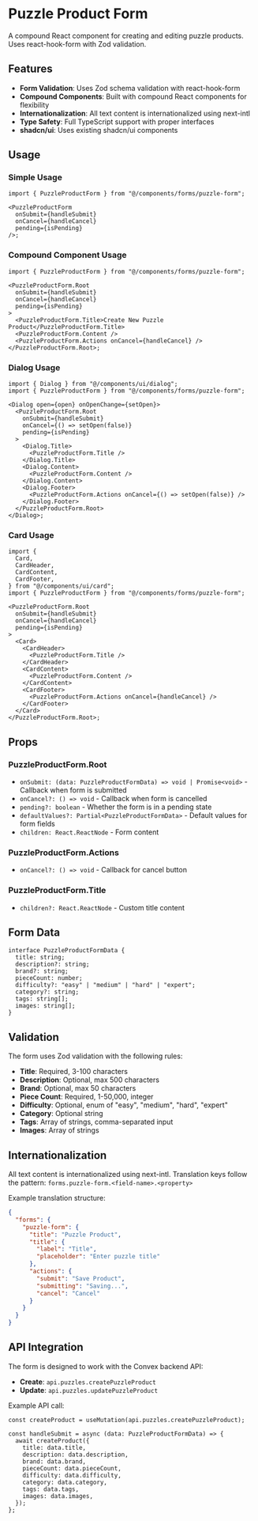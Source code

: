 # Puzzle Product Form

A compound React component for creating and editing puzzle products. Uses react-hook-form with Zod validation.

## Features

- **Form Validation**: Uses Zod schema validation with react-hook-form
- **Compound Components**: Built with compound React components for flexibility
- **Internationalization**: All text content is internationalized using next-intl
- **Type Safety**: Full TypeScript support with proper interfaces
- **shadcn/ui**: Uses existing shadcn/ui components

## Usage

### Simple Usage

```tsx
import { PuzzleProductForm } from "@/components/forms/puzzle-form";

<PuzzleProductForm
  onSubmit={handleSubmit}
  onCancel={handleCancel}
  pending={isPending}
/>;
```

### Compound Component Usage

```tsx
import { PuzzleProductForm } from "@/components/forms/puzzle-form";

<PuzzleProductForm.Root
  onSubmit={handleSubmit}
  onCancel={handleCancel}
  pending={isPending}
>
  <PuzzleProductForm.Title>Create New Puzzle Product</PuzzleProductForm.Title>
  <PuzzleProductForm.Content />
  <PuzzleProductForm.Actions onCancel={handleCancel} />
</PuzzleProductForm.Root>;
```

### Dialog Usage

```tsx
import { Dialog } from "@/components/ui/dialog";
import { PuzzleProductForm } from "@/components/forms/puzzle-form";

<Dialog open={open} onOpenChange={setOpen}>
  <PuzzleProductForm.Root
    onSubmit={handleSubmit}
    onCancel={() => setOpen(false)}
    pending={isPending}
  >
    <Dialog.Title>
      <PuzzleProductForm.Title />
    </Dialog.Title>
    <Dialog.Content>
      <PuzzleProductForm.Content />
    </Dialog.Content>
    <Dialog.Footer>
      <PuzzleProductForm.Actions onCancel={() => setOpen(false)} />
    </Dialog.Footer>
  </PuzzleProductForm.Root>
</Dialog>;
```

### Card Usage

```tsx
import {
  Card,
  CardHeader,
  CardContent,
  CardFooter,
} from "@/components/ui/card";
import { PuzzleProductForm } from "@/components/forms/puzzle-form";

<PuzzleProductForm.Root
  onSubmit={handleSubmit}
  onCancel={handleCancel}
  pending={isPending}
>
  <Card>
    <CardHeader>
      <PuzzleProductForm.Title />
    </CardHeader>
    <CardContent>
      <PuzzleProductForm.Content />
    </CardContent>
    <CardFooter>
      <PuzzleProductForm.Actions onCancel={handleCancel} />
    </CardFooter>
  </Card>
</PuzzleProductForm.Root>;
```

## Props

### PuzzleProductForm.Root

- `onSubmit: (data: PuzzleProductFormData) => void | Promise<void>` - Callback when form is submitted
- `onCancel?: () => void` - Callback when form is cancelled
- `pending?: boolean` - Whether the form is in a pending state
- `defaultValues?: Partial<PuzzleProductFormData>` - Default values for form fields
- `children: React.ReactNode` - Form content

### PuzzleProductForm.Actions

- `onCancel?: () => void` - Callback for cancel button

### PuzzleProductForm.Title

- `children?: React.ReactNode` - Custom title content

## Form Data

```tsx
interface PuzzleProductFormData {
  title: string;
  description?: string;
  brand?: string;
  pieceCount: number;
  difficulty?: "easy" | "medium" | "hard" | "expert";
  category?: string;
  tags: string[];
  images: string[];
}
```

## Validation

The form uses Zod validation with the following rules:

- **Title**: Required, 3-100 characters
- **Description**: Optional, max 500 characters
- **Brand**: Optional, max 50 characters
- **Piece Count**: Required, 1-50,000, integer
- **Difficulty**: Optional, enum of "easy", "medium", "hard", "expert"
- **Category**: Optional string
- **Tags**: Array of strings, comma-separated input
- **Images**: Array of strings

## Internationalization

All text content is internationalized using next-intl. Translation keys follow the pattern:
`forms.puzzle-form.<field-name>.<property>`

Example translation structure:

```json
{
  "forms": {
    "puzzle-form": {
      "title": "Puzzle Product",
      "title": {
        "label": "Title",
        "placeholder": "Enter puzzle title"
      },
      "actions": {
        "submit": "Save Product",
        "submitting": "Saving...",
        "cancel": "Cancel"
      }
    }
  }
}
```

## API Integration

The form is designed to work with the Convex backend API:

- **Create**: `api.puzzles.createPuzzleProduct`
- **Update**: `api.puzzles.updatePuzzleProduct`

Example API call:

```tsx
const createProduct = useMutation(api.puzzles.createPuzzleProduct);

const handleSubmit = async (data: PuzzleProductFormData) => {
  await createProduct({
    title: data.title,
    description: data.description,
    brand: data.brand,
    pieceCount: data.pieceCount,
    difficulty: data.difficulty,
    category: data.category,
    tags: data.tags,
    images: data.images,
  });
};
```

